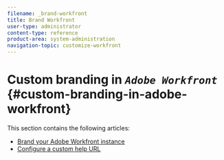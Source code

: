 ```yaml
---
filename: _brand-workfront
title: Brand Workfront
user-type: administrator
content-type: reference
product-area: system-administration
navigation-topic: customize-workfront
---
```




# Custom branding in *`Adobe Workfront`* {#custom-branding-in-adobe-workfront}

This section contains the following articles:



* [Brand your Adobe Workfront instance](brand-your-workfront-instance.md) 
* [Configure a custom help URL](configure-custom-help-url.md) 


